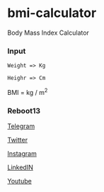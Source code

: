 # bmi-calculator
Body Mass Index Calculator

### Input

`Weight => Kg`

`Heighr => Cm`

BMI = kg / m<sup>2</sup>

### Reboot13

[Telegram](https://telegram.me/reboot13_dev)

[Twitter](https://twitter.com/reboot13_dev)

[Instagram](https://instagram.com/reboot13_dev)

[LinkedIN](https://linkedin.com/in/reboot13)

[Youtube](https://youtube.com/krutikraut)
